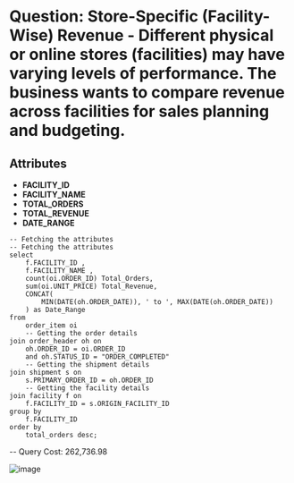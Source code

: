 # Question: Store-Specific (Facility-Wise) Revenue - Different physical or online stores (facilities) may have varying levels of performance. The business wants to compare revenue across facilities for sales planning and budgeting.

## Attributes
- **FACILITY_ID**
- **FACILITY_NAME**
- **TOTAL_ORDERS**
- **TOTAL_REVENUE**
- **DATE_RANGE**

```
-- Fetching the attributes
-- Fetching the attributes
select
	f.FACILITY_ID ,
	f.FACILITY_NAME ,
	count(oi.ORDER_ID) Total_Orders,
	sum(oi.UNIT_PRICE) Total_Revenue,
	CONCAT(
        MIN(DATE(oh.ORDER_DATE)), ' to ', MAX(DATE(oh.ORDER_DATE))
    ) as Date_Range
from
	order_item oi
	-- Getting the order details
join order_header oh on
	oh.ORDER_ID = oi.ORDER_ID
	and oh.STATUS_ID = "ORDER_COMPLETED"
	-- Getting the shipment details
join shipment s on
	s.PRIMARY_ORDER_ID = oh.ORDER_ID
	-- Getting the facility details
join facility f on
	f.FACILITY_ID = s.ORIGIN_FACILITY_ID
group by
	f.FACILITY_ID
order by
	total_orders desc;
```

-- Query Cost: 262,736.98

![image](https://github.com/user-attachments/assets/f6fb7955-ceb4-450e-9cc0-31ef729727cf)
